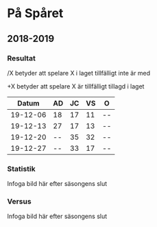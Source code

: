 # På Spåret

## 2018-2019

### Resultat

/X betyder att spelare X i laget tillfälligt inte är med

+X betyder att spelare X är tillfälligt tillagd i laget

Datum|AD|JC|VS|O|
-----------|-----|-----|-----|-----|
19-12-06 |18|17|11|--|
19-12-13 |27|17|13|--|
19-12-20 |--|35|32|--|
19-12-27 |--|33|17|--|

### Statistik

Infoga bild här efter säsongens slut

### Versus

Infoga bild här efter säsongens slut
